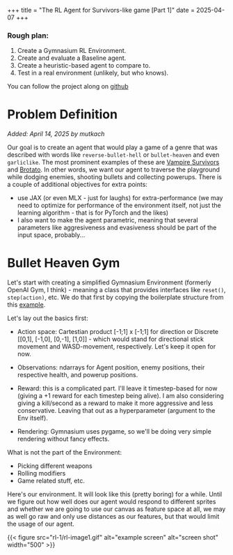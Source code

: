 +++
title = "The RL Agent for Survivors-like game [Part 1]"
date = 2025-04-07
+++

### Rough plan:
1. Create a Gymnasium RL Environment.
2. Create  and evaluate a Baseline agent.
3. Create a heuristic-based agent to compare to.
4. Test in a real environment (unlikely, but who knows).

You can follow the project along on [github](https://github.com/mutkach/idle-survivors)
# Problem Definition 
_Added: April 14, 2025 by mutkach_

Our goal is to create an agent that would play a game of a genre that was described with words like `reverse-bullet-hell` or `bullet-heaven` and even `garliclike`. The most prominent examples of these are [Vampire Survivors](https://store.steampowered.com/app/1794680/Vampire_Survivors/) and [Brotato](https://store.steampowered.com/app/1942280/Brotato/).
In other words, we want our agent to traverse the playground while dodging enemies, shooting bullets and collecting powerups.
There is a couple of additional objectives for extra points:

* use JAX (or even MLX - just for laughs) for extra-performance (we may need to optimize for performance of the environment itself, not just the learning algorithm - that is for PyTorch and the likes)
* I also want to make the agent parametric, meaning that several parameters like aggresiveness and evasiveness should be part of the input space, probably...


# Bullet Heaven Gym
Let's start with creating a simplified Gymnasium Environment (formerly OpenAI Gym, I think) - meaning a class that provides interfaces like `reset()`, `step(action)`, etc.
We do that first by copying the boilerplate structure from this [example](https://gymnasium.farama.org/introduction/create_custom_env/).

Let's lay out the basics first:

- Action space: Cartestian product [-1;1] x [-1;1] for direction or Discrete [[0,1], [-1,0], [0,-1], [1,0]] - which would stand for directional stick movement and WASD-movement, respectively. Let's keep it open for now.

- Observations: ndarrays for Agent position, enemy positions, their respective health, and powerup positions.

- Reward: this is a complicated part. I'll leave it timestep-based for now (giving a +1 reward for each timestep being alive). I am also considering giving a kill/second as a reward to make it more aggressive and less conservative. Leaving that out as a hyperparameter (argument to the Env itself).

- Rendering: Gymnasium uses pygame, so we'll be doing very simple rendering without fancy effects. 

What is not the part of the Environment: 

- Picking different weapons
- Rolling modifiers 
- Game related stuff, etc.

Here's our environment. It will look like this (pretty boring) for a while. Until we figure out how well does our agent would respond to different sprites and whether we are going to use our canvas as feature space at all, we may as well go raw and only use distances as our features, but that would limit the usage of our agent. 

{{< figure src="rl-1/rl-image1.gif" alt="example screen"  alt="screen shot" width="500" >}}